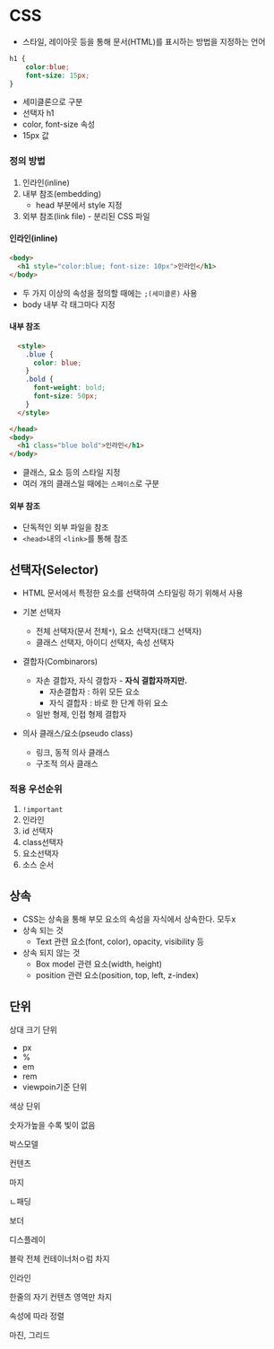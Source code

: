 # CSS

* 스타일, 레이아웃 등을 통해 문서(HTML)를 표시하는 방법을 지정하는 언어

```css
h1 {
    color:blue;
    font-size: 15px;
}
```

* 세미클론으로 구분
* 선택자 h1
* color, font-size 속성
* 15px 값



### 정의 방법

1. 인라인(inline)
2. 내부 참조(embedding) 
   * head 부분에서 style 지정
3. 외부 참조(link file) - 분리된 CSS 파일



#### 인라인(inline)

```html
<body>
  <h1 style="color:blue; font-size: 10px">인라인</h1>
</body>
```

*  두 가지 이상의 속성을 정의할 때에는 `;(세미클론)` 사용
*  body 내부 각 태그마다 지정

#### 내부 참조

```html
  <style>
    .blue {
      color: blue;
    }
    .bold {
      font-weight: bold;
      font-size: 50px;
    }
  </style>

</head>
<body>
  <h1 class="blue bold">인라인</h1>
</body>
```

* 클래스, 요소 등의 스타일 지정
* 여러 개의 클래스일 때에는 `스페이스`로 구분

#### 외부 참조

* 단독적인 외부 파일을 참조
* `<head>`내의 `<link>`를 통해 참조



## 선택자(Selector)

* HTML 문서에서 특정한 요소를 선택하여 스타일링 하기 위해서 사용
* 기본 선택자

  * 전체 선택자(문서 전체`*`), 요소 선택자(태그 선택자)
  * 클래스 선택자, 아이디 선택자, 속성 선택자
* 결합자(Combinarors)

  * 자손 결합자, 자식 결합자 - **자식 결합자까지만.**
    * 자손결합자 : 하위 모든 요소
    * 자식 결합자 : 바로 한 단계 하위 요소
  * 일반 형제, 인접 형제 결합자
* 의사 클래스/요소(pseudo class)

  * 링크, 동적 의사 클래스
  * 구조적 의사 클래스


### 적용 우선순위

1. `!important`
2. 인라인
3. id 선택자
4. class선택자
5. 요소선택자
6. 소스 순서



## 상속

* CSS는 상속을 통해 부모 요소의 속성을 자식에서 상속한다. 모두x
* 상속 되는 것
  * Text 관련 요소(font, color), opacity, visibility 등
* 상속 되지 않는 것
  * Box model 관련 요소(width, height)
  * position 관련 요소(position, top, left, z-index)



## 단위

상대 크기 단위

* px
* %
* em
* rem
* viewpoin기준 단위



색상 단위

숫자가높을 수록 빛이 없음





박스모델

컨텐츠

마지

ㄴ패딩

보더





디스플레이

블락 전체 컨테이너처ㅇ럼 차지

인라인

한줄의 자기 컨텐츠 영역만 차지



속성에 따라  정렬

마진, 그리드 

